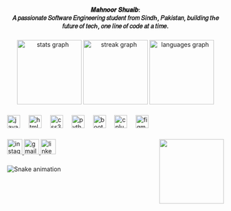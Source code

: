 <h4 align="center">𝑴𝒂𝒉𝒏𝒐𝒐𝒓 𝑺𝒉𝒖𝒂𝒊𝒃:<br>𝐴 𝑝𝑎𝑠𝑠𝑖𝑜𝑛𝑎𝑡𝑒 𝑆𝑜𝑓𝑡𝑤𝑎𝑟𝑒 𝐸𝑛𝑔𝑖𝑛𝑒𝑒𝑟𝑖𝑛𝑔 𝑠𝑡𝑢𝑑𝑒𝑛𝑡 𝑓𝑟𝑜𝑚 𝑆𝑖𝑛𝑑ℎ, 𝑃𝑎𝑘𝑖𝑠𝑡𝑎𝑛, 𝑏𝑢𝑖𝑙𝑑𝑖𝑛𝑔 𝑡ℎ𝑒 𝑓𝑢𝑡𝑢𝑟𝑒 𝑜𝑓 𝑡𝑒𝑐ℎ, 𝑜𝑛𝑒 𝑙𝑖𝑛𝑒 𝑜𝑓 𝑐𝑜𝑑𝑒 𝑎𝑡 𝑎 𝑡𝑖𝑚𝑒.</h4>

###

<div align="center">
  <img src="https://github-readme-stats.vercel.app/api?username=Mahnoor-Shuaib&hide_title=false&hide_rank=false&show_icons=true&include_all_commits=true&count_private=true&disable_animations=false&theme=dracula&locale=en&hide_border=false" height="150" alt="stats graph"  />
  <img src="https://streak-stats.demolab.com?user=Mahnoor-Shuaib&locale=en&mode=daily&theme=dracula&hide_border=false&border_radius=5" height="150" alt="streak graph"  />
  <img src="https://github-readme-stats.vercel.app/api/top-langs?username=Mahnoor-Shuaib&locale=en&hide_title=false&layout=compact&card_width=320&langs_count=5&theme=dracula&hide_border=false" height="150" alt="languages graph"  />
</div>

###

<div align="left">
  <img src="https://cdn.jsdelivr.net/gh/devicons/devicon/icons/javascript/javascript-original.svg" height="30" alt="javascript logo"  />
  <img width="12" />
  <img src="https://cdn.jsdelivr.net/gh/devicons/devicon/icons/html5/html5-original.svg" height="30" alt="html5 logo"  />
  <img width="12" />
  <img src="https://cdn.jsdelivr.net/gh/devicons/devicon/icons/css3/css3-original.svg" height="30" alt="css3 logo"  />
  <img width="12" />
  <img src="https://cdn.jsdelivr.net/gh/devicons/devicon/icons/python/python-original.svg" height="30" alt="python logo"  />
  <img width="12" />
  <img src="https://cdn.jsdelivr.net/gh/devicons/devicon/icons/bootstrap/bootstrap-original.svg" height="30" alt="bootstrap logo"  />
  <img width="12" />
  <img src="https://cdn.jsdelivr.net/gh/devicons/devicon/icons/cplusplus/cplusplus-original.svg" height="30" alt="cplusplus logo"  />
  <img width="12" />
  <img src="https://cdn.jsdelivr.net/gh/devicons/devicon/icons/figma/figma-original.svg" height="30" alt="figma logo"  />
</div>

###

<img align="right" height="150" src="https://i.imgflip.com/65efzo.gif"  />

###

<div align="left">
  <a href="https://www.instagram.com/mano.shuaib?igsh=cmczeDBwMzJnZDNm" target="_blank">
    <img src="https://img.shields.io/static/v1?message=Instagram&logo=instagram&label=&color=E4405F&logoColor=white&labelColor=&style=for-the-badge" height="35" alt="instagram logo"  />
  </a>
  <a href="mailto:mahnoorshuaibmemon@gmai;.com" target="_blank">
    <img src="https://img.shields.io/static/v1?message=Gmail&logo=gmail&label=&color=D14836&logoColor=white&labelColor=&style=for-the-badge" height="35" alt="gmail logo"  />
  </a>
  <a href="https://www.linkedin.com/in/mahnoor-s-46ba59327?utm_source=share&utm_campaign=share_via&utm_content=profile&utm_medium=android_app" target="_blank">
    <img src="https://img.shields.io/static/v1?message=LinkedIn&logo=linkedin&label=&color=0077B5&logoColor=white&labelColor=&style=for-the-badge" height="35" alt="linkedin logo"  />
  </a>
</div>

###

<img src="https://raw.githubusercontent.com/Mahnoor-Shuaib/Mahnoor-Shuaib/output/snake.svg" alt="Snake animation" />

###

